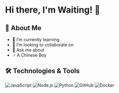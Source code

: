 # Hi there, I'm Waiting! 👋


## 🚀 About Me
- 🌱 I’m currently learning 
- 👯 I’m looking to collaborate on 
- 💬 Ask me about
-  ♂  A Chinese Boy

## 🛠️ Technologies & Tools
![JavaScript](https://img.shields.io/badge/-JavaScript-F7DF1E?style=flat&logo=javascript&logoColor=black)
![Node.js](https://img.shields.io/badge/-Node.js-339933?style=flat&logo=node.js&logoColor=white)
![Python](https://img.shields.io/badge/-Python-3776AB?style=flat&logo=python&logoColor=white)
![GitHub](https://img.shields.io/badge/-GitHub-181717?style=flat&logo=github&logoColor=white)
![Docker](https://img.shields.io/badge/-Docker-2496ED?style=flat&logo=docker&logoColor=white)


